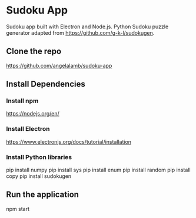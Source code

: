 # Sudoku App

Sudoku app built with Electron and Node.js. Python Sudoku puzzle generator adapted from https://github.com/g-k-l/sudokugen. 

## Clone the repo
https://github.com/angelalamb/sudoku-app

## Install Dependencies
### Install npm
https://nodejs.org/en/

### Install Electron
https://www.electronjs.org/docs/tutorial/installation

### Install Python libraries
pip install numpy
pip install sys
pip install enum
pip install random
pip install copy
pip install sudokugen

## Run the application
npm start